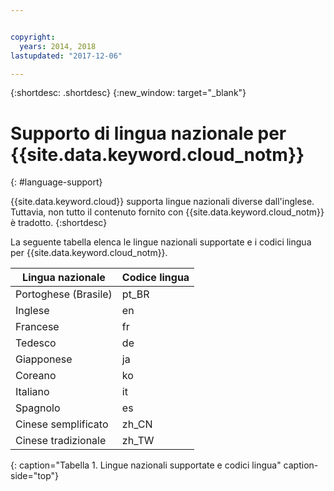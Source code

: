 ```yaml
---


copyright:
  years: 2014, 2018
lastupdated: "2017-12-06"

---
```


{:shortdesc: .shortdesc}
{:new_window: target="_blank"}

# Supporto di lingua nazionale per {{site.data.keyword.cloud_notm}}
{: #language-support}

{{site.data.keyword.cloud}} supporta
lingue nazionali diverse dall'inglese. Tuttavia, non tutto il contenuto fornito con {{site.data.keyword.cloud_notm}}
è tradotto.
{:shortdesc}

La seguente tabella elenca le lingue nazionali supportate e i codici lingua per {{site.data.keyword.cloud_notm}}.

| Lingua nazionale | Codice lingua |
|----------|---------|
| Portoghese (Brasile) | pt_BR |
| Inglese | en |
| Francese | fr |
| Tedesco | de |
| Giapponese | ja |
| Coreano | ko |
| Italiano | it |
| Spagnolo | es |
| Cinese semplificato | zh_CN |
| Cinese tradizionale | zh_TW |
{: caption="Tabella 1. Lingue nazionali supportate e codici lingua" caption-side="top"}
